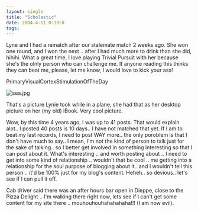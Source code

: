 ```yaml
---
layout: single
title: "Scholastic"
date: 2004-4-11 0:18:0
tags: 
---
```


Lyne and I had a rematch after our stalemate match 2 weeks ago. She won one round, and I won the next .. after I had much more to drink than she did, hihihi. What a great time, I love playing Trivial Pursuit with her because she's the olnly person who can challenge me. If anyone reading this thinks they can beat me, please, let me know, I would love to kick your ass!



PrimaryVisualCortexStimulationOfTheDay



![sea.jpg][1]






That's a picture Lynie took while in a plane, she had that as her desktop picture on her (my old) iBook. Very cool picture.

Wow, by this time 4 years ago, I was up to 41 posts. That would explain alot.. I posted 40 posts is 10 days.. I have not matched that yet. If I am to beat my last records, I need to post WAY more.. the only poroblem is that I don't have much to say.. I mean, I'm not the kind of person to talk just for the sake of talking.. so I better get involved in something interesting so that I can post about it. What's interesting .. and worth posting about .. I need to get into some kind of relationship .. wouldn't that be cool .. me getting into a relationship for the soul purpose of blogging about it.. and I wouldn't tell this person .. it'd be 100% just for my blog's content. Heheh.. so devious.. let's see if I can pull it off.

Cab driver said there was an after hours bar open in Dieppe, close to the Pizza Delight .. I'm walking there right now, lets see if I can't get some content for my site there .. mouhouhouhahahahaha!!! (I am now evil).



   [1]: http://2.bp.blogspot.com/-7SbqpBUfbxs/Tn0P9hG9J2I/AAAAAAAAAMs/vkXLjbCEBdM/s320/sea.jpg
